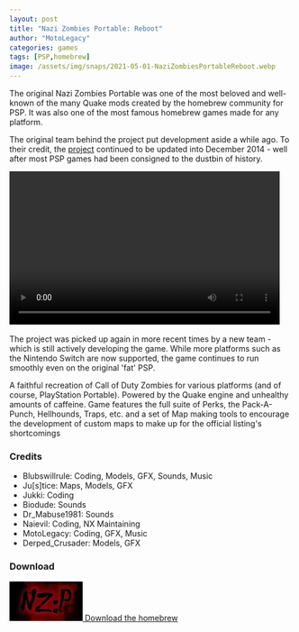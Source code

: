 ```yaml
---
layout: post
title: "Nazi Zombies Portable: Reboot"
author: "MotoLegacy"
categories: games
tags: [PSP,homebrew]
image: /assets/img/snaps/2021-05-01-NaziZombiesPortableReboot.webp
---
```


The original Nazi Zombies Portable was one of the most beloved and well-known of the many Quake mods created by the homebrew community for PSP. It was also one of the most famous homebrew games made for any platform.

The original team behind the project put development aside a while ago. To their credit, the [project](https://archive.org/details/2011-05-15-nzppsp) continued to be updated into December 2014 - well after most PSP games had been consigned to the dustbin of history.

<video class="center" width="480" height="272" controls>
	<source type="video/mp4" src="https://github.com/PSP-Archive/PSP-Archive.github.io/raw/gh-pages/assets/video/2021-05-01-NaziZombiesPortableReboot.mp4">
</video>

The project was picked up again in more recent times by a new team - which is still actively developing the game. While more platforms such as the Nintendo Switch are now supported, the game continues to run smoothly even on the original 'fat' PSP.

A faithful recreation of Call of Duty Zombies for various platforms (and of course, PlayStation Portable). Powered by the Quake engine and unhealthy amounts of caffeine. Game features the full suite of Perks, the Pack-A-Punch, Hellhounds, Traps, etc. and a set of Map making tools to encourage the development of custom maps to make up for the official listing's shortcomings

### Credits

- Blubswillrule: Coding, Models, GFX, Sounds, Music
- Ju[s]tice: Maps, Models, GFX
- Jukki: Coding
- Biodude: Sounds
- Dr_Mabuse1981: Sounds
- Naievil: Coding, NX Maintaining
- MotoLegacy: Coding, GFX, Music
- Derped_Crusader: Models, GFX

### Download

<p class="download-btn">
    <a href="https://github.com/thyjukki/NZP-Reboot">
	<img border="0" alt="Download the homebrew" src="/assets/img/icon0/2021-05-01-NaziZombiesPortableReboot.webp" width="130" height="70">
	Download the homebrew
	</a>
</p>
